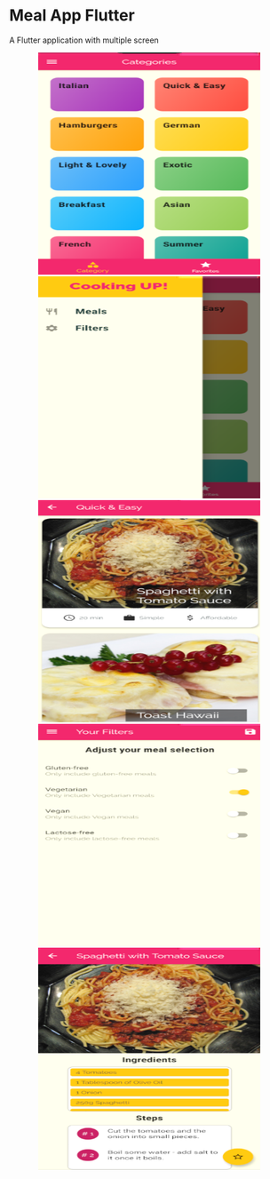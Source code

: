 # Meal App Flutter

A Flutter application with multiple screen

<p align="center">
  <img src="home.png" alt="Home" width="400" height="400"/>

  <img src="drawer.png" alt="Draweer" width="400" height="400"/>

  <img src="meallist.png" alt="Meals" width="400" height="400"/>

  <img src="filter_meal.png" alt="Filter Meal" width="400" height="400"/>
  
  <img src="meal_detail.png" alt="Meal Detail" width="400" height="400"/>
  
</p>
 
